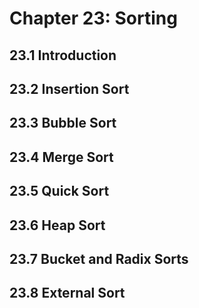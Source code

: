 # Chapter 23: Sorting

## 23.1 Introduction

## 23.2 Insertion Sort

## 23.3 Bubble Sort

## 23.4 Merge Sort

## 23.5 Quick Sort

## 23.6 Heap Sort

## 23.7 Bucket and Radix Sorts

## 23.8 External Sort
